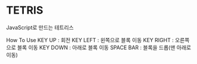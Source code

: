 # TETRIS
JavaScript로 만드는 테트리스

How To Use
KEY UP : 회전
KEY LEFT : 왼쪽으로 블록 이동
KEY RIGHT : 오른쪽으로 블록 이동
KEY DOWN : 아래로 블록 이동
SPACE BAR : 블록을 드롭(맨 아래로 이동)
